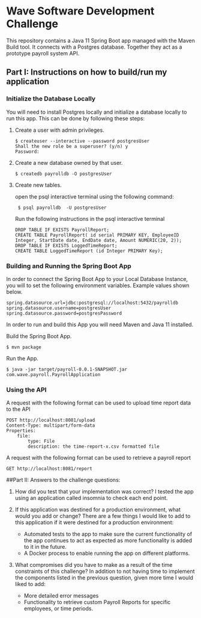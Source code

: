 # Wave Software Development Challenge

This repository contains a Java 11 Spring Boot app managed with the Maven Build tool. It connects with a Postgres database. Together they act as a prototype payroll system API.
## Part I: Instructions on how to build/run my application
### Initialize the Database Locally

You will need to install Postgres locally and initialize a database locally to run this app. This can be done by following these steps:

1. Create a user with admin privileges.
    ```
    $ createuser --interactive --password postgresUser
    Shall the new role be a superuser? (y/n) y
    Password: 

    ```

1. Create a new database owned by that user.
    ```
    $ createdb payrolldb -O postgresUser
    ```
1. Create new tables.

    open the psql interactive terminal using the following command:
   ```
    $ psql payrolldb  -U postgresUser
   ```
    Run the following instructions in the psql interactive terminal
    ```
    DROP TABLE IF EXISTS PayrollReport;
    CREATE TABLE PayrollReport( id serial PRIMARY KEY, EmployeeID Integer, StartDate date, EndDate date, Amount NUMERIC(20, 2));
    DROP TABLE IF EXISTS LoggedTimeReport;
    CREATE TABLE LoggedTimeReport (id Integer PRIMARY Key);
    ```



### Building and Running the Spring Boot App

In order to connect the Spring Boot App to your Local Database Instance, you will to set the following environment variables. Example values shown below.

```
spring.datasource.url=jdbc:postgresql://localhost:5432/payrolldb
spring.datasource.username=postgresUser
spring.datasource.password=postgresPassword
```

In order to run and build this App you will need Maven and Java 11 installed.

Build the Spring Boot App. 

```
$ mvn package
```

Run the App.

```
$ java -jar target/payroll-0.0.1-SNAPSHOT.jar com.wave.payroll.PayrollApplication
```




### Using the API

A request with the following format can be used to upload time report data to the API
```
POST http://localhost:8081/upload
Content-Type: multipart/form-data
Properties: 
    file:
        type: File
        description: the time-report-x.csv formatted file
```   

A request with the following format can be used to retrieve a payroll report
```
GET http://localhost:8081/report
```     

##Part II: Answers to the challenge questions:

1. How did you test that your implementation was correct?
I tested the app using an application called insomnia to check each end point.

1. If this application was destined for a production environment, what would you add or change?
There are a few things I would like to add to this application if it were destined for a production environment:
    - Automated tests to the app to make sure the current functionality of the app continues to act as expected as more functionality is added to it in the future.
    - A Docker process to enable running the app on different platforms.
     
1. What compromises did you have to make as a result of the time constraints of this challenge?
In addition to not having time to implement the components listed in the previous question, given more time I would liked to add:
    - More detailed error messages
    - Functionality to retrieve custom Payroll Reports for specific employees, or time periods.